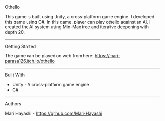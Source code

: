 Othello

This game is built using Unity, a cross-platform game engine. I developed this game using C#.
In this game, player can play othello against an AI. I created the AI system using Min-Max tree and iterative deepening with depth 20.

---------------------------------------
Getting Started

The game can be played on web from here: https://mari-parasa126.itch.io/othello

---------------------------------------
Built With

- Unity - A cross-platform game engine
- C#

---------------------------------------
Authors

Mari Hayashi - https://github.com/Mari-Hayashi
